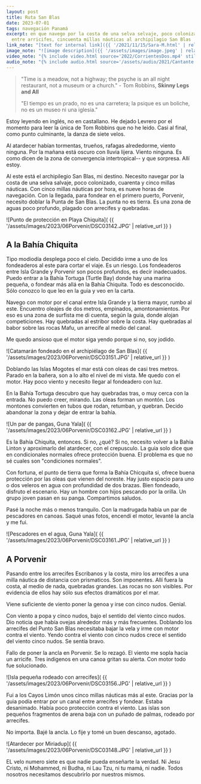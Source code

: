 ```yaml
---
layout: post
title: Ruta San Blas
date: 2023-07-01
tags: navegación Panamá
excerpt: en que navego por la costa de una selva selvaje, poco colonizado,
  entre arricifes, cincuenta millas náuticas al archipilagio San Blas
link_note: "[text for internal link]({{ '/2021/11/15/Sara-M.html' | relative_url }})"
image_note: "![image description]({{ '/assets/images/image.jpeg' | relative_url }})"
video_note: "{% include video.html source='2022/CorrientesDos.mp4' still='2022/CostaRica/CorrientesUno.png' %}"
audio_note: "{% include audio.html source='/assets/audio/2021/Cantante.m4a' %}"
---
```


> "Time is a meadow, not a highway; the psyche is an all night restaurant,
> not a museum or a church." - Tom Robbins, __Skinny Legs and All__
>
> "El tiempo es un prado, no es una carretera; la psique es un boliche, no es
> un museo ni una iglesia."

Estoy leyendo en inglés, no en castallano. He dejado Levrero por el momento
para leer la única de Tom Robbins que no he leido. Casi al final, como
punto culminante, la danza de siete velos.

Al atardecer habían tormentas, trueños, rafagas alrededorme, viento ninguna.
Por la mañana está oscuro con lluvia lijera. Viento ninguna. Es como dicen de
la zona de convergencia intertropical-- y que sorpresa. Allí estoy.

Al este está el archipilegio San Blas, mi destino. Necesito navegar por la
costa de una selva salvaje, poco colonizado, cuarenta y cinco millas náuticas.
Con cinco millas náuticas por hora, es nueve horas de navegación.  Con la
llegada, para fondear en el primero puerto, Porvenir, necesito doblar la
Punta de San Blas. La punta no es tierra.  Es una zona de aguas poco profundo,
plagado con arrecifes y quebradas.

![Punto de protección en Playa Chiquita](
  {{ '/assets/images/2023/06Porvenir/DSC03142.JPG' | relative_url }}
)

## A la Bahía Chiquita

Tipo modiodía desplega poco el cielo. Decidido irme a uno de los fondeaderos al
este para cortar el viaje.  Es un riesgo. Los fondeaderos entre Isla Grande y
Porvenir son pocos profundos, es decir inadecuados. Puedo entrar a la Bahía
Tortuga (Turtle Bay) donde hay una marina pequeña, o fondear más allá en la
Bahía Chiquita.  Todo es desconocido. Sólo conozco lo que leo en la guia y veo
en la carta.

Navego con motor por el canal entre Isla Grande y la tierra mayor, rumbo al
este.  Encuentro oleajes de dos metros, empinados, amontonamientos. Por eso es
una zona de surfista me di cuenta, según la guia, donde alojan competiciones.
Hay quebradas al estribor sobre la costa. Hay quebradas al babor sobre las
rocas Mafu, un arrecife al medio del canal.

Me quedo ansioso que el motor siga yendo porque si no, soy jodido.

![Catamarán fondeado en el archipiélago de San Blas](
  {{ '/assets/images/2023/06Porvenir/DSC03151.JPG' | relative_url }}
)

Doblando las Islas Mogotes el mar está con oleas de casi tres metros.
Parado en la bañera, son a lo alto el nivel de mi vista. Me quedo con
el motor. Hay poco viento y necesito llegar al fondeadero con luz.

En la Bahía Tortuga descubro que hay quebradas tras, o muy cerca con la
entrada. No puedo creer, mirando. Las oleas forman un montón. Los montones
convierten en tubos que rodan, retumban, y quebran. Decido abandonar la
zona y dejar de entrar la bahía.

![Un par de pangas, Guna Yala](
  {{ '/assets/images/2023/06Porvenir/DSC03162.JPG' | relative_url }}
)

Es la Bahía Chiquita, entonces. Si no, ¿qué? Si no, necesito volver a la
Bahía Linton y aproximarlo del atardecer, con el crepusculo.
La guia solo dice que en condicionales normales ofrece protección buena.
El problema es que no sé cuales son "condiciones normales".

Con fortuna, el punto de tierra que forma la Bahía Chicquita si, ofrece
buena protección por las oleas que vienen del noreste. Hay justo espacio
para uno o dos veleros en agua con profundidad de dos brazas. Bien fondeado,
disfruto el escenario. Hay un hombre con hijos pescando por la orilla.
Un grupo joven pasan en su panga. Compartimos saludos.

Pasé la noche más o menos tranquilo. Con la madrugada había un par de
pescadores en canoas. Saqué unas fotos, encendí el motor, levanté la ancla
y me fui.

![Pescadores en el agua, Guna Yala](
  {{ '/assets/images/2023/06Porvenir/DSC03161.JPG' | relative_url }}
)

## A Porvenir

Pasando entre los arrecifes Escribanos y la costa, miro los arrecifes
a una milla náutica de distancia con prismaticos. Son imponentes. Allí
fuera la costa, al medio de nada, quebradas grandes. Las rocas no son
visibles. Por evidencia de ellos hay sólo sus efectos dramáticos por el
mar.

Viene suficiente de viento poner la genoa y irse con cinco nudos. Genial.

Con viento a popa y cinco nudos, bajo el sentido del viento cinco nudos.
Dio noticia que había ovejas alrededor más y más frecuentes. Doblando
los arrecifes del Punto San Blas necesitaba bajar la vela y irme con
motor contra el viento. Yendo contra el viento con cinco nudos crece el
sentido del viento cinco nudos. Se sentía bravo.

Fallo de poner la ancla en Porvenir. Se lo rezagó. El viento me sopla hacia
un arricife. Tres indigenos en una canoa gritan su alerta. Con motor todo
fue solucionado.

![Isla pequeña rodeado con arrecifes](
  {{ '/assets/images/2023/06Porvenir/DSC03156.JPG' | relative_url }}
)

Fui a los Cayos Limón unos cinco millas náuticas más al este. Gracias por la
guia podía entrar por un canal entre arrecifes y fondear. Estaba desanimado.
Había poco protección contra el viento. Las islas son pequeños fragmentos de
arena baja con un puñado de palmas, rodeado por arrecifes.

No importa. Bajé la ancla. Lo fije y tomé un buen descanso, agotado.

![Atardecer por Miriadup](
  {{ '/assets/images/2023/06Porvenir/DSC03148.JPG' | relative_url }}
)

EL velo numero siete es que nadie pueda enseñarte la verdad. Ni Jesu Cristo,
ni Mohammed, ni Budha, ni Lau Tzu, ni tu mamá, ni nadie. Todos nosotros
necesitamos descubrirlo por nuestros mismos.
